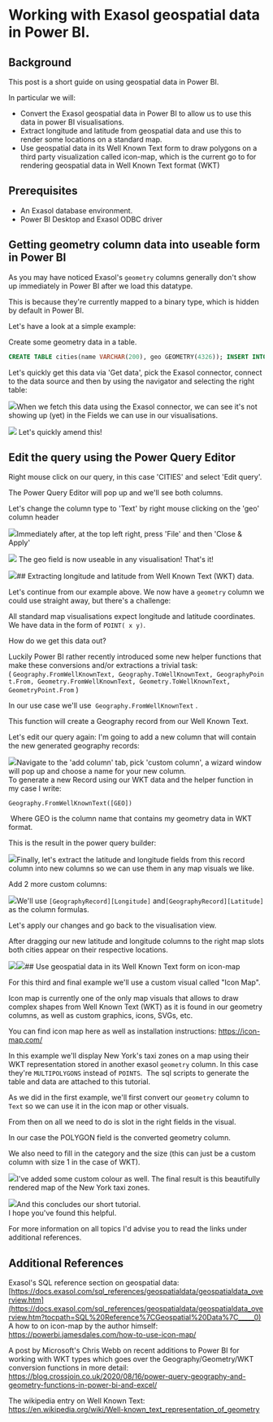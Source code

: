 # Working with Exasol geospatial data in Power BI. 
## Background

This post is a short guide on using geospatial data in Power BI.

In particular we will:

* Convert the Exasol geospatial data in Power BI to allow us to use this data in power BI visualisations.
* Extract longitude and latitude from geospatial data and use this to render some locations on a standard map.
* Use geospatial data in its Well Known Text form to draw polygons on a third party visualization called icon-map, which is the current go to for rendering geospatial data in Well Known Text format (WKT)

## Prerequisites

* An Exasol database environment.
* Power BI Desktop and Exasol ODBC driver

## Getting geometry column data into useable form in Power BI

As you may have noticed Exasol's `geometry` columns generally don't show up immediately in Power BI after we load this datatype.

This is because they're currently mapped to a binary type, which is hidden by default in Power BI.

Let's have a look at a simple example:

Create some geometry data in a table.


```sql
CREATE TABLE cities(name VARCHAR(200), geo GEOMETRY(4326)); INSERT INTO cities VALUES('Berlin', 'POINT (13.36963 52.52493)'); INSERT INTO cities VALUES('London', 'POINT (-0.1233 51.5309)');
```
Let's quickly get this data via 'Get data', pick the Exasol connector, connect to the data source and then by using the navigator and selecting the right table:

![](images/exa-Pieterjan_1-1618839715289.png)When we fetch this data using the Exasol connector, we can see it's not showing up (yet) in the Fields we can use in our visualisations.

![](images/exa-Pieterjan_0-1618839483229.png) Let's quickly amend this!

## Edit the query using the Power Query Editor

Right mouse click on our query, in this case 'CITIES' and select 'Edit query'.

The Power Query Editor will pop up and we'll see both columns.

Let's change the column type to 'Text' by right mouse clicking on the 'geo' column header

![](images/exa-Pieterjan_2-1618840294176.png)Immediately after, at the top left right, press 'File' and then 'Close & Apply'

![](images/exa-Pieterjan_3-1618840389949.png) The geo field is now useable in any visualisation! That's it!

![](images/exa-Pieterjan_4-1618840549123.png)## Extracting longitude and latitude from Well Known Text (WKT) data.

Let's continue from our example above. We now have a `geometry` column we could use straight away, but there's a challenge:

All standard map visualisations expect longitude and latitude coordinates. We have data in the form of `POINT( x y)`. 

How do we get this data out?

Luckily Power BI rather recently introduced some new helper functions that make these conversions and/or extractions a trivial task: ( `Geography.FromWellKnownText, Geography.ToWellKnownText, GeographyPoint.From, Geometry.FromWellKnownText, Geometry.ToWellKnownText, GeometryPoint.From` )

In our use case we'll use  `Geography.FromWellKnownText` .

This function will create a Geography record from our Well Known Text.

Let's edit our query again: I'm going to add a new column that will contain the new generated geography records:

![](images/exa-Pieterjan_0-1618843413105.png)Navigate to the 'add column' tab, pick 'custom column', a wizard window will pop up and choose a name for your new column.  
To generate a new Record using our WKT data and the helper function in my case I write:

`Geography.FromWellKnownText([GEO])`

 Where GEO is the column name that contains my geometry data in WKT format.

This is the result in the power query builder:

![](images/exa-Pieterjan_1-1618844988766.png)Finally, let's extract the latitude and longitude fields from this record column into new columns so we can use them in any map visuals we like.

Add 2 more custom columns:

![](images/exa-Pieterjan_2-1618845359830.png)We'll use `[GeographyRecord][Longitude]` and`[GeographyRecord][Latitude]` as the column formulas.

Let's apply our changes and go back to the visualisation view.

After dragging our new latitude and longitude columns to the right map slots both cities appear on their respective locations.

![](images/exa-Pieterjan_3-1618907103127.png)![](images/exa-Pieterjan_2-1618907064508.png)## Use geospatial data in its Well Known Text form on icon-map

For this third and final example we'll use a custom visual called "Icon Map".

Icon map is currently one of the only map visuals that allows to draw complex shapes from Well Known Text (WKT) as it is found in our geometry columns, as well as custom graphics, icons, SVGs, etc.

You can find icon map here as well as installation instructions: <https://icon-map.com/>

In this example we'll display New York's taxi zones on a map using their WKT representation stored in another exasol `geometry` column. In this case they're `MULTIPOLYGONS` instead of `POINTS`.  The sql scripts to generate the table and data are attached to this tutorial.

As we did in the first example, we'll first convert our `geometry` column to `Text` so we can use it in the icon map or other visuals.

From then on all we need to do is slot in the right fields in the visual.

In our case the POLYGON field is the converted geometry column.

We also need to fill in the category and the size (this can just be a custom column with size 1 in the case of WKT).

![](images/exa-Pieterjan_1-1618906945475.png)I've added some custom colour as well. The final result is this beautifully rendered map of the New York taxi zones.

![](images/exa-Pieterjan_0-1618906897312.png)And this concludes our short tutorial.   
I hope you've found this helpful.

For more information on all topics I'd advise you to read the links under additional references.

## Additional References

Exasol's SQL reference section on geospatial data:  
[https://docs.exasol.com/sql_references/geospatialdata/geospatialdata_overview.htm](https://docs.exasol.com/sql_references/geospatialdata/geospatialdata_overview.htm?tocpath=SQL%20Reference%7CGeospatial%20Data%7C_____0)  
A how to on icon-map by the author himself:  
<https://powerbi.jamesdales.com/how-to-use-icon-map/>

A post by Microsoft's Chris Webb on recent additions to Power BI for working with WKT types which goes over the Geography/Geometry/WKT conversion functions in more detail:  
<https://blog.crossjoin.co.uk/2020/08/16/power-query-geography-and-geometry-functions-in-power-bi-and-excel/>

The wikipedia entry on Well Known Text:  
<https://en.wikipedia.org/wiki/Well-known_text_representation_of_geometry>

